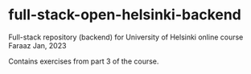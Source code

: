 # full-stack-open-helsinki-backend
Full-stack repository (backend) for University of Helsinki online course
Faraaz Jan, 2023

Contains exercises from part 3 of the course.